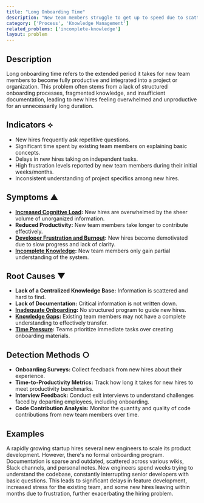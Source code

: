 ```yaml
---
title: "Long Onboarding Time"
description: "New team members struggle to get up to speed due to scattered information and a lack of structured guidance."
category: ['Process', 'Knowledge Management']
related_problems: ['incomplete-knowledge']
layout: problem
---
```


## Description
Long onboarding time refers to the extended period it takes for new team members to become fully productive and integrated into a project or organization. This problem often stems from a lack of structured onboarding processes, fragmented knowledge, and insufficient documentation, leading to new hires feeling overwhelmed and unproductive for an unnecessarily long duration.

## Indicators ⟡
- New hires frequently ask repetitive questions.
- Significant time spent by existing team members on explaining basic concepts.
- Delays in new hires taking on independent tasks.
- High frustration levels reported by new team members during their initial weeks/months.
- Inconsistent understanding of project specifics among new hires.

## Symptoms ▲
- **[Increased Cognitive Load](increased-cognitive-load.md):** New hires are overwhelmed by the sheer volume of unorganized information.
- **Reduced Productivity:** New team members take longer to contribute effectively.
- **[Developer Frustration and Burnout](developer-frustration-and-burnout.md):** New hires become demotivated due to slow progress and lack of clarity.
- **[Incomplete Knowledge](incomplete-knowledge.md):** New team members only gain partial understanding of the system.

## Root Causes ▼
- **Lack of a Centralized Knowledge Base:** Information is scattered and hard to find.
- **Lack of Documentation:** Critical information is not written down.
- **[Inadequate Onboarding](inadequate-onboarding.md):** No structured program to guide new hires.
- **[Knowledge Gaps](knowledge-gaps.md):** Existing team members may not have a complete understanding to effectively transfer.
- **[Time Pressure](time-pressure.md):** Teams prioritize immediate tasks over creating onboarding materials.

## Detection Methods ○
- **Onboarding Surveys:** Collect feedback from new hires about their experience.
- **Time-to-Productivity Metrics:** Track how long it takes for new hires to meet productivity benchmarks.
- **Interview Feedback:** Conduct exit interviews to understand challenges faced by departing employees, including onboarding.
- **Code Contribution Analysis:** Monitor the quantity and quality of code contributions from new team members over time.

## Examples
A rapidly growing startup hires several new engineers to scale its product development. However, there's no formal onboarding program. Documentation is sparse and outdated, scattered across various wikis, Slack channels, and personal notes. New engineers spend weeks trying to understand the codebase, constantly interrupting senior developers with basic questions. This leads to significant delays in feature development, increased stress for the existing team, and some new hires leaving within months due to frustration, further exacerbating the hiring problem.

